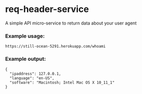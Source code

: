 # req-header-service

A simple API micro-service to return data about your user agent

### Example usage:

    https://still-ocean-5291.herokuapp.com/whoami

### Example output:

    {
      "ipaddress": 127.0.0.1,
      "language": "en-US",
      "software": "Macintosh; Intel Mac OS X 10_11_1"
    }
